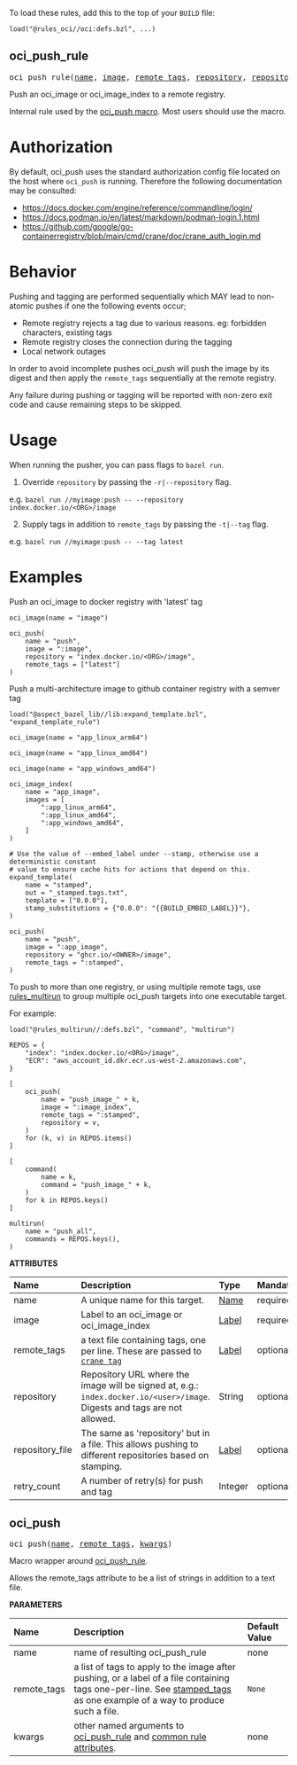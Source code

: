 <!-- Generated with Stardoc: http://skydoc.bazel.build -->

To load these rules, add this to the top of your `BUILD` file:

```starlark
load("@rules_oci//oci:defs.bzl", ...)
```

<a id="oci_push_rule"></a>

## oci_push_rule

<pre>
oci_push_rule(<a href="#oci_push_rule-name">name</a>, <a href="#oci_push_rule-image">image</a>, <a href="#oci_push_rule-remote_tags">remote_tags</a>, <a href="#oci_push_rule-repository">repository</a>, <a href="#oci_push_rule-repository_file">repository_file</a>, <a href="#oci_push_rule-retry_count">retry_count</a>)
</pre>

Push an oci_image or oci_image_index to a remote registry.

Internal rule used by the [oci_push macro](/docs/push.md#oci_push).
Most users should use the macro.

Authorization
=============

By default, oci_push uses the standard authorization config file located on the host where `oci_push` is running.
Therefore the following documentation may be consulted:

- https://docs.docker.com/engine/reference/commandline/login/
- https://docs.podman.io/en/latest/markdown/podman-login.1.html
- https://github.com/google/go-containerregistry/blob/main/cmd/crane/doc/crane_auth_login.md

Behavior
========

Pushing and tagging are performed sequentially which MAY lead to non-atomic pushes if one the following events occur;

- Remote registry rejects a tag due to various reasons. eg: forbidden characters, existing tags
- Remote registry closes the connection during the tagging
- Local network outages

In order to avoid incomplete pushes oci_push will push the image by its digest and then apply the `remote_tags` sequentially at
the remote registry.

Any failure during pushing or tagging will be reported with non-zero exit code and cause remaining steps to be skipped.

Usage
=====

When running the pusher, you can pass flags to `bazel run`.

1. Override `repository` by passing the `-r|--repository` flag.

e.g. `bazel run //myimage:push -- --repository index.docker.io/<ORG>/image`

2. Supply tags in addition to `remote_tags` by passing the `-t|--tag` flag.

e.g. `bazel run //myimage:push -- --tag latest`

Examples
========

Push an oci_image to docker registry with 'latest' tag

```starlark
oci_image(name = "image")

oci_push(
    name = "push",
    image = ":image",
    repository = "index.docker.io/<ORG>/image",
    remote_tags = ["latest"]
)
```

Push a multi-architecture image to github container registry with a semver tag

```starlark
load("@aspect_bazel_lib//lib:expand_template.bzl", "expand_template_rule")

oci_image(name = "app_linux_arm64")

oci_image(name = "app_linux_amd64")

oci_image(name = "app_windows_amd64")

oci_image_index(
    name = "app_image",
    images = [
        ":app_linux_arm64",
        ":app_linux_amd64",
        ":app_windows_amd64",
    ]
)

# Use the value of --embed_label under --stamp, otherwise use a deterministic constant
# value to ensure cache hits for actions that depend on this.
expand_template(
    name = "stamped",
    out = "_stamped.tags.txt",
    template = ["0.0.0"],
    stamp_substitutions = {"0.0.0": "{{BUILD_EMBED_LABEL}}"},
)

oci_push(
    name = "push",
    image = ":app_image",
    repository = "ghcr.io/<OWNER>/image",
    remote_tags = ":stamped",
)
```

To push to more than one registry, or using multiple remote tags,
use [rules_multirun] to group multiple oci_push targets into one executable target.

For example:

```starlark
load("@rules_multirun//:defs.bzl", "command", "multirun")

REPOS = {
    "index": "index.docker.io/<ORG>/image",
    "ECR": "aws_account_id.dkr.ecr.us-west-2.amazonaws.com",
}

[
    oci_push(
        name = "push_image_" + k,
        image = ":image_index",
        remote_tags = ":stamped",
        repository = v,
    )
    for (k, v) in REPOS.items()
]

[
    command(
        name = k,
        command = "push_image_" + k,
    )
    for k in REPOS.keys()
]

multirun(
    name = "push_all",
    commands = REPOS.keys(),
)
```

[rules_multirun]: https://github.com/keith/rules_multirun

**ATTRIBUTES**


| Name  | Description | Type | Mandatory | Default |
| :------------- | :------------- | :------------- | :------------- | :------------- |
| <a id="oci_push_rule-name"></a>name |  A unique name for this target.   | <a href="https://bazel.build/concepts/labels#target-names">Name</a> | required |  |
| <a id="oci_push_rule-image"></a>image |  Label to an oci_image or oci_image_index   | <a href="https://bazel.build/concepts/labels">Label</a> | required |  |
| <a id="oci_push_rule-remote_tags"></a>remote_tags |  a text file containing tags, one per line. These are passed to [`crane tag`]( https://github.com/google/go-containerregistry/blob/main/cmd/crane/doc/crane_tag.md)   | <a href="https://bazel.build/concepts/labels">Label</a> | optional |  `None`  |
| <a id="oci_push_rule-repository"></a>repository |  Repository URL where the image will be signed at, e.g.: `index.docker.io/<user>/image`. Digests and tags are not allowed.   | String | optional |  `""`  |
| <a id="oci_push_rule-repository_file"></a>repository_file |  The same as 'repository' but in a file. This allows pushing to different repositories based on stamping.   | <a href="https://bazel.build/concepts/labels">Label</a> | optional |  `None`  |
| <a id="oci_push_rule-retry_count"></a>retry_count |  A number of retry(s) for push and tag   | Integer | optional |  `0`  |


<a id="oci_push"></a>

## oci_push

<pre>
oci_push(<a href="#oci_push-name">name</a>, <a href="#oci_push-remote_tags">remote_tags</a>, <a href="#oci_push-kwargs">kwargs</a>)
</pre>

Macro wrapper around [oci_push_rule](#oci_push_rule).

Allows the remote_tags attribute to be a list of strings in addition to a text file.


**PARAMETERS**


| Name  | Description | Default Value |
| :------------- | :------------- | :------------- |
| <a id="oci_push-name"></a>name |  name of resulting oci_push_rule   |  none |
| <a id="oci_push-remote_tags"></a>remote_tags |  a list of tags to apply to the image after pushing, or a label of a file containing tags one-per-line. See [stamped_tags](https://github.com/bazel-contrib/rules_oci/blob/main/examples/push/stamp_tags.bzl) as one example of a way to produce such a file.   |  `None` |
| <a id="oci_push-kwargs"></a>kwargs |  other named arguments to [oci_push_rule](#oci_push_rule) and [common rule attributes](https://bazel.build/reference/be/common-definitions#common-attributes).   |  none |


